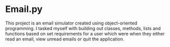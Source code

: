 # Email.py
This project is an email simulator created using object-oriented programming. I tasked myself with building out classes, methods, lists 
and functions based on set requirements for a user which were when they either read an email, view unread emails or quit the application.
